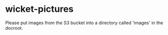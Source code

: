 wicket-pictures
===============

Please put images from the S3 bucket into a directory called 'images' in the docroot.
